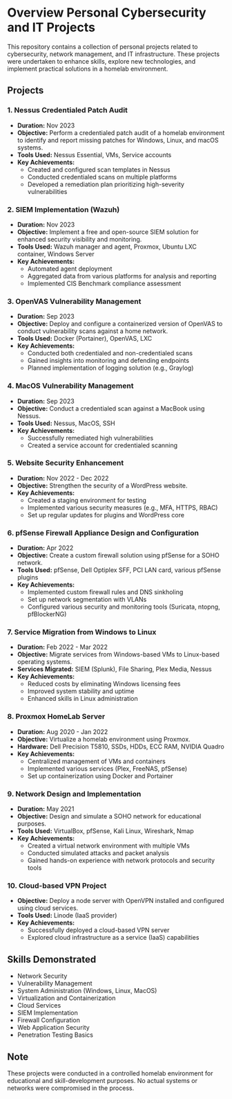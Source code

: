 # Overview Personal Cybersecurity and IT Projects 

This repository contains a collection of personal projects related to cybersecurity, network management, and IT infrastructure. These projects were undertaken to enhance skills, explore new technologies, and implement practical solutions in a homelab environment.

## Projects

### 1. Nessus Credentialed Patch Audit
- **Duration:** Nov 2023
- **Objective:** Perform a credentialed patch audit of a homelab environment to identify and report missing patches for Windows, Linux, and macOS systems.
- **Tools Used:** Nessus Essential, VMs, Service accounts
- **Key Achievements:**
  - Created and configured scan templates in Nessus
  - Conducted credentialed scans on multiple platforms
  - Developed a remediation plan prioritizing high-severity vulnerabilities

### 2. SIEM Implementation (Wazuh)
- **Duration:** Nov 2023
- **Objective:** Implement a free and open-source SIEM solution for enhanced security visibility and monitoring.
- **Tools Used:** Wazuh manager and agent, Proxmox, Ubuntu LXC container, Windows Server
- **Key Achievements:**
  - Automated agent deployment
  - Aggregated data from various platforms for analysis and reporting
  - Implemented CIS Benchmark compliance assessment

### 3. OpenVAS Vulnerability Management
- **Duration:** Sep 2023
- **Objective:** Deploy and configure a containerized version of OpenVAS to conduct vulnerability scans against a home network.
- **Tools Used:** Docker (Portainer), OpenVAS, LXC
- **Key Achievements:**
  - Conducted both credentialed and non-credentialed scans
  - Gained insights into monitoring and defending endpoints
  - Planned implementation of logging solution (e.g., Graylog)

### 4. MacOS Vulnerability Management
- **Duration:** Sep 2023
- **Objective:** Conduct a credentialed scan against a MacBook using Nessus.
- **Tools Used:** Nessus, MacOS, SSH
- **Key Achievements:**
  - Successfully remediated high vulnerabilities
  - Created a service account for credentialed scanning

### 5. Website Security Enhancement
- **Duration:** Nov 2022 - Dec 2022
- **Objective:** Strengthen the security of a WordPress website.
- **Key Achievements:**
  - Created a staging environment for testing
  - Implemented various security measures (e.g., MFA, HTTPS, RBAC)
  - Set up regular updates for plugins and WordPress core

### 6. pfSense Firewall Appliance Design and Configuration
- **Duration:** Apr 2022
- **Objective:** Create a custom firewall solution using pfSense for a SOHO network.
- **Tools Used:** pfSense, Dell Optiplex SFF, PCI LAN card, various pfSense plugins
- **Key Achievements:**
  - Implemented custom firewall rules and DNS sinkholing
  - Set up network segmentation with VLANs
  - Configured various security and monitoring tools (Suricata, ntopng, pfBlockerNG)

### 7. Service Migration from Windows to Linux
- **Duration:** Feb 2022 - Mar 2022
- **Objective:** Migrate services from Windows-based VMs to Linux-based operating systems.
- **Services Migrated:** SIEM (Splunk), File Sharing, Plex Media, Nessus
- **Key Achievements:**
  - Reduced costs by eliminating Windows licensing fees
  - Improved system stability and uptime
  - Enhanced skills in Linux administration

### 8. Proxmox HomeLab Server
- **Duration:** Aug 2020 - Jan 2022
- **Objective:** Virtualize a homelab environment using Proxmox.
- **Hardware:** Dell Precision T5810, SSDs, HDDs, ECC RAM, NVIDIA Quadro
- **Key Achievements:**
  - Centralized management of VMs and containers
  - Implemented various services (Plex, FreeNAS, pfSense)
  - Set up containerization using Docker and Portainer

### 9. Network Design and Implementation
- **Duration:** May 2021
- **Objective:** Design and simulate a SOHO network for educational purposes.
- **Tools Used:** VirtualBox, pfSense, Kali Linux, Wireshark, Nmap
- **Key Achievements:**
  - Created a virtual network environment with multiple VMs
  - Conducted simulated attacks and packet analysis
  - Gained hands-on experience with network protocols and security tools

### 10. Cloud-based VPN Project
- **Objective:** Deploy a node server with OpenVPN installed and configured using cloud services.
- **Tools Used:** Linode (IaaS provider)
- **Key Achievements:**
  - Successfully deployed a cloud-based VPN server
  - Explored cloud infrastructure as a service (IaaS) capabilities

## Skills Demonstrated

- Network Security
- Vulnerability Management
- System Administration (Windows, Linux, MacOS)
- Virtualization and Containerization
- Cloud Services
- SIEM Implementation
- Firewall Configuration
- Web Application Security
- Penetration Testing Basics

## Note

These projects were conducted in a controlled homelab environment for educational and skill-development purposes. No actual systems or networks were compromised in the process.
